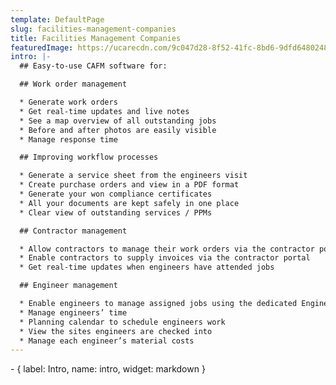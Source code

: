 ```yaml
---
template: DefaultPage
slug: facilities-management-companies
title: Facilities Management Companies
featuredImage: https://ucarecdn.com/9c047d28-8f52-41fc-8bd6-9dfd6480248a/
intro: |-
  ## Easy-to-use CAFM software for:

  ## Work order management

  * Generate work orders
  * Get real-time updates and live notes 
  * See a map overview of all outstanding jobs
  * Before and after photos are easily visible 
  * Manage response time 

  ## Improving workflow processes

  * Generate a service sheet from the engineers visit
  * Create purchase orders and view in a PDF format
  * Generate your won compliance certificates 
  * All your documents are kept safely in one place
  * Clear view of outstanding services / PPMs

  ## Contractor management

  * Allow contractors to manage their work orders via the contractor portal
  * Enable contractors to supply invoices via the contractor portal 
  * Get real-time updates when engineers have attended jobs

  ## Engineer management

  * Enable engineers to manage assigned jobs using the dedicated Engineer’s App 
  * Manage engineers’ time
  * Planning calendar to schedule engineers work
  * View the sites engineers are checked into 
  * Manage each engineer’s material costs
---
```

\- { label: Intro, name: intro, widget: markdown }